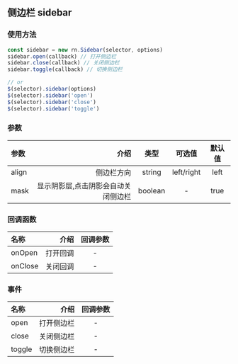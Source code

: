 侧边栏 sidebar
--------------------
### 使用方法

````javascript
const sidebar = new rn.Sidebar(selector, options)
sidebar.open(callback) // 打开侧边栏
sidebar.close(callback) // 关闭侧边栏
sidebar.toggle(callback) // 切换侧边栏

// or
$(selector).sidebar(options)
$(selector).sidebar('open')
$(selector).sidebar('close')
$(selector).sidebar('toggle')

````

### 参数

| 参数      |    介绍 | 类型  | 可选值 | 默认值 |
| :-------- | --------:| :--:|:--:   | :--: |
| align  | 侧边栏方向 |  string | left/right | left |
| mask  | 显示阴影层,点击阴影会自动关闭侧边栏 |  boolean   | - | true |

### 回调函数

| 名称      |    介绍 |   回调参数 |
| :-------- | --------:|  :--: |
| onOpen  | 打开回调 |  -  |
| onClose  | 关闭回调 |  -  |

### 事件
| 名称      |    介绍 |   回调参数 |
| :-------- | --------:|  :--: |
| open  | 打开侧边栏 |  -  |
| close  | 关闭侧边栏 |  -  |
| toggle  | 切换侧边栏 |  -  |
